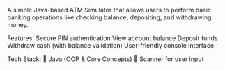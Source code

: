 A simple Java-based ATM Simulator that allows users to perform basic banking operations like checking balance, depositing, and withdrawing money.

Features:
Secure PIN authentication
View account balance
Deposit funds
Withdraw cash (with balance validation)
User-friendly console interface

Tech Stack:
🔹 Java (OOP & Core Concepts)
🔹 Scanner for user input
